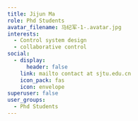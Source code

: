 ```yaml
---
title: Jijun Ma
role: Phd Students
avatar_filename: 马纪军-1-.avatar.jpg
interests:
  - Control system design
  - collaborative control
social:
  - display:
      header: false
    link: mailto contact at sjtu.edu.cn
    icon_pack: fas
    icon: envelope
superuser: false
user_groups:
  - Phd Students
---
```

